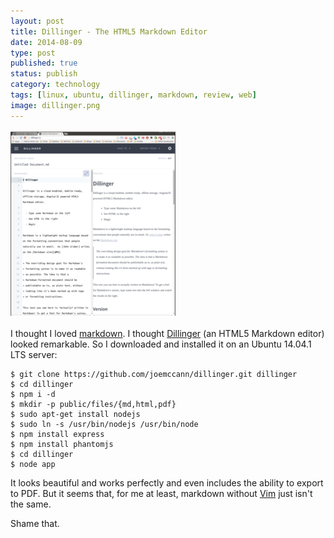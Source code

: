 ```yaml
--- 
layout: post 
title: Dillinger - The HTML5 Markdown Editor
date: 2014-08-09
type: post 
published: true 
status: publish
category: technology
tags: [linux, ubuntu, dillinger, markdown, review, web]
image: dillinger.png
---
```


<a href="http://dillinger.io"><img src="/assets/dillinger.png" class="image-right" alt="Dillinger"></a>

I thought I loved
[markdown](http://en.wikipedia.org/wiki/Markdown "Read about markdown on Wikipedia").
I thought [Dillinger](http://dillinger.io) (an HTML5 Markdown editor)
looked remarkable. So I downloaded and installed it on an Ubuntu 14.04.1
LTS server:

<!--more-->

    $ git clone https://github.com/joemccann/dillinger.git dillinger
    $ cd dillinger
    $ npm i -d
    $ mkdir -p public/files/{md,html,pdf}
    $ sudo apt-get install nodejs
    $ sudo ln -s /usr/bin/nodejs /usr/bin/node
    $ npm install express
    $ npm install phantomjs
    $ cd dillinger
    $ node app

It looks beautiful and works perfectly and even includes the ability to
export to PDF. But it seems that, for me at least, markdown without
[Vim](http://www.vim.org/) just isn't the same.

Shame that.

